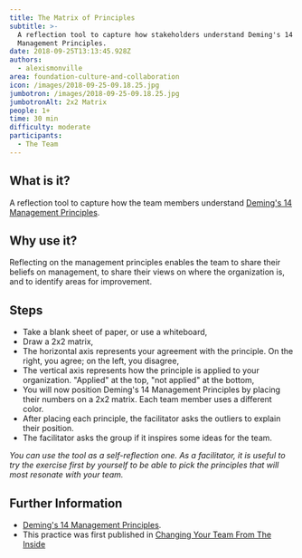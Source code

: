 ```yaml
---
title: The Matrix of Principles
subtitle: >-
  A reflection tool to capture how stakeholders understand Deming's 14
  Management Principles.
date: 2018-09-25T13:13:45.928Z
authors:
  - alexismonville
area: foundation-culture-and-collaboration
icon: /images/2018-09-25-09.18.25.jpg
jumbotron: /images/2018-09-25-09.18.25.jpg
jumbotronAlt: 2x2 Matrix
people: 1+
time: 30 min
difficulty: moderate
participants:
  - The Team
---
```

## What is it?
A reflection tool to capture how the team members understand [Deming's 14 Management Principles](https://en.wikipedia.org/wiki/W._Edwards_Deming#Key_principles).

## Why use it?
Reflecting on the management principles enables the team to share their beliefs on management, to share their views on where the organization is, and to identify areas for improvement. 

## Steps
* Take a blank sheet of paper, or use a whiteboard,
* Draw a 2x2 matrix,
* The horizontal axis represents your agreement with the principle. On the right, you agree; on the left, you disagree,
* The vertical axis represents how the principle is applied to your organization. "Applied" at the top, "not applied" at the bottom,
* You will now position Deming's 14 Management Principles by placing their numbers on a 2x2 matrix. Each team member uses a different color.
* After placing each principle, the facilitator asks the outliers to explain their position.
* The facilitator asks the group if it inspires some ideas for the team.

_You can use the tool as a self-reflection one. As a facilitator, it is useful to try the exercise first by yourself to be able to pick the principles that will most resonate with your team._
## Further Information
* [Deming's 14 Management Principles](https://en.wikipedia.org/wiki/W._Edwards_Deming#Key_principles).
* This practice was first published in [Changing Your Team From The Inside](https://www.goodreads.com/book/show/40692351-changing-your-team-from-the-inside)
